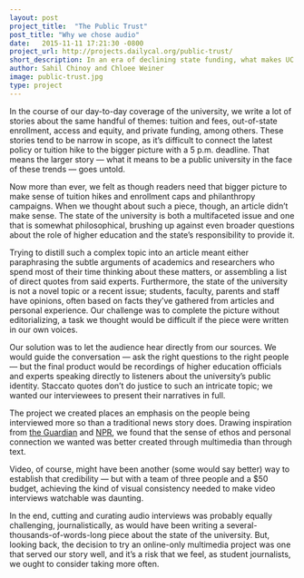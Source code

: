 ```yaml
---
layout: post
project_title:  "The Public Trust"
post_title: "Why we chose audio"
date:   2015-11-11 17:21:30 -0800
project_url: http://projects.dailycal.org/public-trust/
short_description: In an era of declining state funding, what makes UC Berkeley a public institution?
author: Sahil Chinoy and Chloee Weiner
image: public-trust.jpg
type: project
---
```

In the course of our day-to-day coverage of the university, we write a lot of stories about the same handful of themes: tuition and fees, out-of-state enrollment, access and equity, and private funding, among others. These stories tend to be narrow in scope, as it’s difficult to connect the latest policy or tuition hike to the bigger picture with a 5 p.m. deadline. That means the larger story — what it means to be a public university in the face of these trends — goes untold.

Now more than ever, we felt as though readers need that bigger picture to make sense of tuition hikes and enrollment caps and philanthropy campaigns. When we thought about such a piece, though, an article didn’t make sense. The state of the university is both a multifaceted issue and one that is somewhat philosophical, brushing up against even broader questions about the role of higher education and the state’s responsibility to provide it.

Trying to distill such a complex topic into an article meant either paraphrasing the subtle arguments of academics and researchers who spend most of their time thinking about these matters, or assembling a list of direct quotes from said experts. Furthermore, the state of the university is not a novel topic or a recent issue; students, faculty, parents and staff have opinions, often based on facts they’ve gathered from articles and personal experience. Our challenge was to complete the picture without editorializing, a task we thought would be difficult if the piece were written in our own voices.

Our solution was to let the audience hear directly from our sources. We would guide the conversation — ask the right questions to the right people — but the final product would be recordings of higher education officials and experts speaking directly to listeners about the university’s public identity. Staccato quotes don’t do justice to such an intricate topic; we wanted our interviewees to present their narratives in full.

The project we created places an emphasis on the people being interviewed more so than a traditional news story does. Drawing inspiration from [the Guardian](http://www.theguardian.com/world/interactive/2013/nov/01/snowden-nsa-files-surveillance-revelations-decoded) and [NPR](http://apps.npr.org/life-after-death/), we found that the sense of ethos and personal connection we wanted was better created through multimedia than through text.

Video, of course, might have been another (some would say better) way to establish that credibility — but with a team of three people and a $50 budget, achieving the kind of visual consistency needed to make video interviews watchable was daunting.

In the end, cutting and curating audio interviews was probably equally challenging, journalistically, as would have been writing a several-thousands-of-words-long piece about the state of the university. But, looking back, the decision to try an online-only multimedia project was one that served our story well, and it’s a risk that we feel, as student journalists, we ought to consider taking more often.

